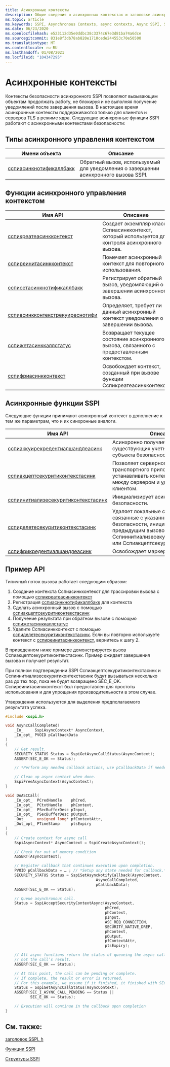 ```yaml
---
title: Асинхронные контексты
description: Общие сведения о асинхронных контекстах и заголовке асинхронного SSPI.
ms.topic: article
ms.keywords: SSPI, Asynchronous Contexts, async contexts, Async SSPI, SSPI Async, Asynchronous SSPI, sspi,SspiAcceptSecurityContextAsync, SspiAcquireCredentialsHandleAsync, SspiAsyncContextRequiresNotify, SspiAsyncNotifyCallback, SspiCreateAsyncContext,SspiDeleteSecurityContextAsync, SspiFreeAsyncContext, SspiFreeCredentialsHandleAsync, SspiGetAsyncCallStatus, SspiInitializeSecurityContextAsync, SspiReinitAsyncContext, SspiSetAsyncNotifyCallback
ms.date: 06/23/2020
ms.openlocfilehash: e523112d35e0ddbc38c3374c67e3d81ba74a6dce
ms.sourcegitcommit: 831e8f3db78ab820e1710cede244553c70e50500
ms.translationtype: MT
ms.contentlocale: ru-RU
ms.lasthandoff: 01/08/2021
ms.locfileid: "104347295"
---
```

# <a name="asynchronous-contexts"></a>Асинхронные контексты

Контексты безопасности асинхронного SSPI позволяют вызывающим объектам продолжать работу, не блокируя и не выполняя получение уведомлений после завершения вызова. В настоящее время асинхронные контексты поддерживаются только для клиентов и серверов TLS в режиме ядра. Следующие асинхронные функции SSPI работают с асинхронными контекстами безопасности:

## <a name="async-context-management-types"></a>Типы асинхронного управления контекстом

| Имени объекта | Описание |
|-------------|--------------|
| [сспиасинкнотификаллбакк](/windows/win32/api/sspi/nc-sspi-sspiasyncnotifycallback) | Обратный вызов, используемый для уведомления о завершении асинхронного вызова SSPI. |


## <a name="async-context-management-functions"></a>Функции асинхронного управления контекстом

| Имя API | Описание |
|-------------|--------------|
| [сспикреатеасинкконтекст](/windows/win32/api/sspi/nf-sspi-sspicreateasynccontext) | Создает экземпляр класса Сспиасинкконтекст, который используется для контроля асинхронного вызова. |
| [сспиреинитасинкконтекст](/windows/win32/api/sspi/nf-sspi-sspireinitasynccontext) | Помечает асинхронный контекст для повторного использования. |
| [ссписетасинкнотификаллбакк](/windows/win32/api/sspi/nf-sspi-sspisetasyncnotifycallback) | Регистрирует обратный вызов, уведомляющий о завершении асинхронного вызова. |
| [сспиасинкконтекстрекуиреснотифи](/windows/win32/api/sspi/nf-sspi-sspiasynccontextrequiresnotify) | Определяет, требует ли данный асинхронный контекст уведомления о завершении вызова. |
| [сспижетасинккаллстатус](/windows/win32/api/sspi/nf-sspi-sspigetasynccallstatus) | Возвращает текущее состояние асинхронного вызова, связанного с предоставленным контекстом.  |
| [сспифриасинкконтекст](/windows/win32/api/sspi/nf-sspi-sspifreeasynccontext) | Освобождает контекст, созданный при вызове функции Сспикреатеасинкконтекст. |

## <a name="async-sspi-functions"></a>Асинхронные функции SSPI

Следующие функции принимают асинхронный контекст в дополнение к тем же параметрам, что и их синхронные аналоги.

| Имя API | Описание |
|-------------|--------------|
| [сспиаккуирекредентиалшандлеасинк](/windows/win32/api/sspi/nf-sspi-sspiacquirecredentialshandleasynca) | Асинхронно получает маркер для существующих учетных данных субъекта безопасности. |
| [сспиакцептсекуритиконтекстасинк](/windows/win32/api/sspi/nf-sspi-sspiacceptsecuritycontextasync) | Позволяет серверному компоненту транспортного приложения асинхронно устанавливать контекст безопасности между сервером и удаленным клиентом. |
| [сспиинитиализесекуритиконтекстасинк](/windows/win32/api/sspi/nf-sspi-sspiinitializesecuritycontextasynca) | Инициализирует асинхронный контекст безопасности. |
| [сспиделетесекуритиконтекстасинк](/windows/win32/api/sspi/nf-sspi-sspideletesecuritycontextasync) | Удаляет локальные структуры данных, связанные с указанным контекстом безопасности, инициированный предыдущим вызовом функции Сспиинитиализесекуритиконтекстасинк или Сспиакцептсекуритиконтекстасинк. |
| [сспифрикредентиалшандлеасинк](/windows/win32/api/sspi/nf-sspi-sspifreecredentialshandleasync) | Освобождает маркер учетных данных. |

## <a name="api-sample"></a>Пример API

Типичный поток вызова работает следующим образом:
1) Создание контекста Сспиасинкконтекст для трассировки вызова с помощью [сспикреатеасинкконтекст](/windows/win32/api/sspi/nf-sspi-sspicreateasynccontext)
2) Регистрация [сспиасинкнотификаллбакк](/windows/win32/api/sspi/nf-sspi-sspisetasyncnotifycallback) для контекста
3) Сделать асинхронный вызов с помощью [сспиакцептсекуритиконтекстасинк](/windows/win32/api/sspi/nf-sspi-sspiacceptsecuritycontextasync)
4) Получение результата при обратном вызове с помощью [сспижетасинккаллстатус](/windows/win32/api/sspi/nf-sspi-sspigetasynccallstatus)
5) Удалите Сспиасинкконтекст с помощью [сспиделетесекуритиконтекстасинк](/windows/win32/api/sspi/nf-sspi-sspideletesecuritycontextasync). Если вы повторно используете контекст с [сспиреинитасинкконтекст](/windows/win32/api/sspi/nf-sspi-sspireinitasynccontext), вернитесь к шагу 2.

В приведенном ниже примере демонстрируется вызов Сспиакцептсекуритиконтекстасинк. Пример ожидает завершения вызова и получает результат.

При полном подтверждении SSPI Сспиакцептсекуритиконтекстасинк и Сспиинитиализесекуритиконтекстасинк будут вызываться несколько раз до тех пор, пока не будет возвращено SEC_E_OK. Сспиреинитасинкконтекст был предоставлен для простоты использования и для упрощения производительности в этом случае.

Утверждения используются для выделения предполагаемого результата успеха.

```cpp
#include <sspi.h>

void AsyncCallCompleted(
    _In_     SspiAsyncContext* AsyncContext,
    _In_opt_ PVOID pCallbackData
)
{
    // Get result.
    SECURITY_STATUS Status = SspiGetAsyncCallStatus(AsyncContext);
    ASSERT(SEC_E_OK == Status);

    // *Perform any needed callback actions, use pCallbackData if needed*

    // Clean up async context when done.
    SspiFreeAsyncContext(AsyncContext);
}

void DoASCCall(
    _In_opt_  PCredHandle    phCred,
    _In_opt_  PCtxtHandle    phContext,
    _In_opt_  PSecBufferDesc pInput,
    _In_opt_  PSecBufferDesc pOutput,
    _Out_     unsigned long* pfContextAttr,
    _Out_opt_ PTimeStamp     ptsExpiry
)
{
    // Create context for async call
    SspiAsyncContext* AsyncContext = SspiCreateAsyncContext();

    // Check for out of memory condition
    ASSERT(AsyncContext);

    // Register callback that continues execution upon completion.
    PVOID pCallbackData = … ; // *Setup any state needed for callback.*
    SECURITY_STATUS Status = SspiSetAsyncNotifyCallback(AsyncContext,
                                        AsyncCallCompleted,
                                        pCallbackData);
    ASSERT(SEC_E_OK == Status);

    // Queue asynchronous call.
    Status = SspiAcceptSecurityContextAsync(AsyncContext,
                                            phCred,
                                            phContext,
                                            pInput,
                                            ASC_REQ_CONNECTION,
                                            SECURITY_NATIVE_DREP,
                                            phContext,
                                            pOutput,
                                            pfContextAttr,
                                            ptsExpiry);

    // All async functions return the status of queueing the async call,
    // not the call’s result.
    ASSERT(SEC_E_OK == Status);

    // At this point, the call can be pending or complete.
    // If complete, the result or error is returned.
    // For this example, we assume if it finished, it finished with SEC_E_OK.
    Status = SspiGetAsyncCallStatus(AsyncContext);
    ASSERT(SEC_I_ASYNC_CALL_PENDING == Status ||
           SEC_E_OK == Status);

    // Execution will continue in the callback upon completion
}

```

## <a name="see-also"></a>См. также:

[заголовок SSPI. h](/windows/win32/api/sspi/)

[Функции SSPI](/windows/win32/api/sspi/#functions)

[Структуры SSPI](/windows/win32/api/sspi/#structures)


